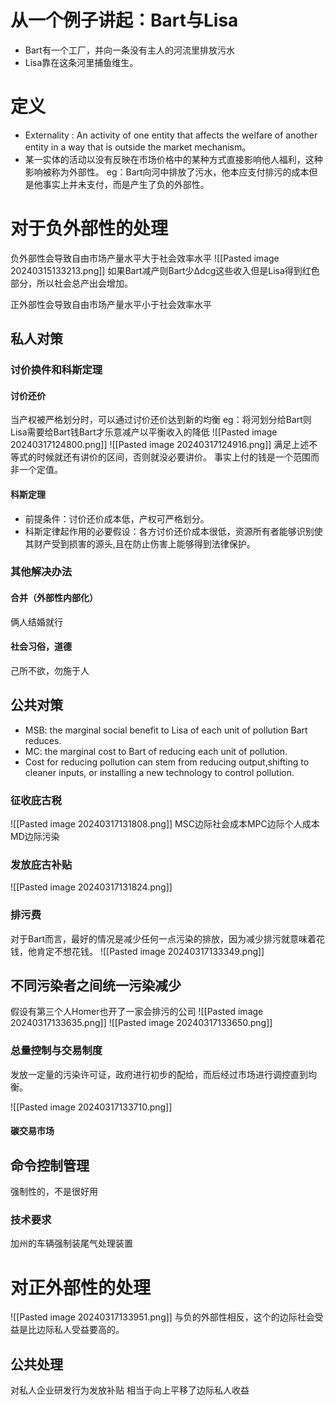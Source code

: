 # 从一个例子讲起：Bart与Lisa
* Bart有一个工厂，并向一条没有主人的河流里排放污水
* Lisa靠在这条河里捕鱼维生。

# 定义

* Externality : An activity of one entity that affects the welfare of another entity in a way that is outside the market mechanism。
* 某一实体的活动以没有反映在市场价格中的某种方式直接影响他人福利，这种影响被称为外部性。
eg：Bart向河中排放了污水，他本应支付排污的成本但是他事实上并未支付，而是产生了负的外部性。

# 对于负外部性的处理

负外部性会导致自由市场产量水平大于社会效率水平
![[Pasted image 20240315133213.png]]
如果Bart减产则Bart少∆dcg这些收入但是Lisa得到红色部分，所以社会总产出会增加。

正外部性会导致自由市场产量水平小于社会效率水平

## 私人对策

### 讨价换件和科斯定理

#### 讨价还价
当产权被严格划分时，可以通过讨价还价达到新的均衡
eg：将河划分给Bart则Lisa需要给Bart钱Bart才乐意减产以平衡收入的降低
![[Pasted image 20240317124800.png]]
![[Pasted image 20240317124916.png]]
满足上述不等式的时候就还有讲价的区间，否则就没必要讲价。
事实上付的钱是一个范围而非一个定值。

#### 科斯定理

* 前提条件：讨价还价成本低，产权可严格划分。
* 科斯定律起作用的必要假设：各方讨价还价成本很低，资源所有者能够识别使其财产受到损害的源头,且在防止伤害上能够得到法律保护。
### 其他解决办法

#### 合并（外部性内部化）
俩人结婚就行
#### 社会习俗，道德
己所不欲，勿施于人

## 公共对策
* MSB: the marginal social benefit to Lisa of each unit of pollution Bart reduces.
* MC: the marginal cost to Bart of reducing each unit of pollution.
* Cost for reducing pollution can stem from reducing output,shifting to cleaner inputs, or installing a new technology to control pollution.
### 征收庇古税
![[Pasted image 20240317131808.png]]
MSC边际社会成本MPC边际个人成本MD边际污染


### 发放庇古补贴
![[Pasted image 20240317131824.png]]
### 排污费
对于Bart而言，最好的情况是减少任何一点污染的排放，因为减少排污就意味着花钱，他肯定不想花钱。
![[Pasted image 20240317133349.png]]
## 不同污染者之间统一污染减少
假设有第三个人Homer也开了一家会排污的公司
![[Pasted image 20240317133635.png]]
![[Pasted image 20240317133650.png]]


### 总量控制与交易制度

发放一定量的污染许可证，政府进行初步的配给，而后经过市场进行调控直到均衡。

![[Pasted image 20240317133710.png]]
#### 碳交易市场
## 命令控制管理
强制性的，不是很好用
### 技术要求
加州的车辆强制装尾气处理装置

# 对正外部性的处理
![[Pasted image 20240317133951.png]]
与负的外部性相反，这个的边际社会受益是比边际私人受益要高的。

## 公共处理

对私人企业研发行为发放补贴
相当于向上平移了边际私人收益